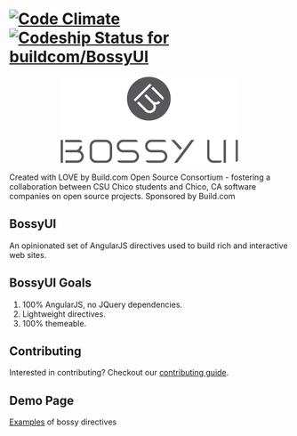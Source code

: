 [![Code Climate](https://codeclimate.com/github/buildcom/BossyUI/badges/gpa.svg)](https://codeclimate.com/github/buildcom/BossyUI)[ ![Codeship Status for buildcom/BossyUI](https://codeship.com/projects/3ee700d0-0bb0-0132-82a9-6695a14f90f5/status?branch=master)](https://codeship.com/projects/32049)
=======
<p align="center">
<img title="Bossy UI" alt="bossyui" src='bossy_logo.png?raw=true' />
</p>
Created with LOVE by Build.com Open Source Consortium - fostering a collaboration between CSU Chico students and Chico, CA software companies on open source projects.  Sponsored by Build.com

## BossyUI

An opinionated set of AngularJS directives used to build rich and interactive web sites.  

## BossyUI Goals
1. 100% AngularJS, no JQuery dependencies.
2. Lightweight directives.
3. 100% themeable.

## Contributing

Interested in contributing? Checkout our [contributing guide](/CONTRIBUTING.md).

## Demo Page

[Examples](http://www.bossyui.io) of bossy directives
